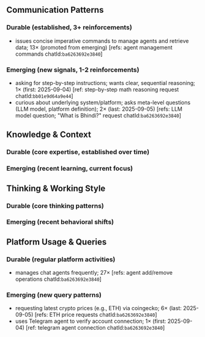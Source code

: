 ## Communication Patterns
### Durable (established, 3+ reinforcements)
- issues concise imperative commands to manage agents and retrieve data; 13× (promoted from emerging) [refs: agent management commands chatId:`ba6263692e3840`]

### Emerging (new signals, 1-2 reinforcements)
- asking for step-by-step instructions; wants clear, sequential reasoning; 1× (first: 2025-09-04) [ref: step-by-step math reasoning request chatId:`bb01e9d64a9e44`]
- curious about underlying system/platform; asks meta-level questions (LLM model, platform definition); 2× (last: 2025-09-05) [refs: LLM model question; "What is Bhindi?" request chatId:`ba6263692e3840`]

## Knowledge & Context
### Durable (core expertise, established over time)

### Emerging (recent learning, current focus)

## Thinking & Working Style
### Durable (core thinking patterns)

### Emerging (recent behavioral shifts)

## Platform Usage & Queries
### Durable (regular platform activities)
- manages chat agents frequently; 27× [refs: agent add/remove operations chatId:`ba6263692e3840`]

### Emerging (new query patterns)
- requesting latest crypto prices (e.g., ETH) via coingecko; 6× (last: 2025-09-05) [refs: ETH price requests chatId:`ba6263692e3840`]
- uses Telegram agent to verify account connection; 1× (first: 2025-09-04) [ref: telegram agent connection chatId:`ba6263692e3840`]